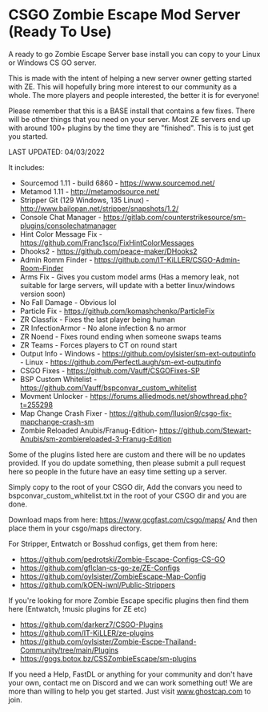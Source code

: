 # CSGO Zombie Escape Mod Server (Ready To Use)
A ready to go Zombie Escape Server base install you can copy to your Linux or Windows CS GO server.

This is made with the intent of helping a new server owner getting started with ZE. This will hopefully bring more interest to our community as a whole. The more players and people interested, the better it is for everyone!

Please remember that this is a BASE install that contains a few fixes. There will be other things that you need on your server. Most ZE servers end up with around 100+ plugins by the time they are "finished". This is to just get you started.

LAST UPDATED: 04/03/2022

It includes:
* Sourcemod 1.11 - build 6860 - https://www.sourcemod.net/
* Metamod 1.11 - http://metamodsource.net/
* Stripper Git (129 Windows, 135 Linux) - http://www.bailopan.net/stripper/snapshots/1.2/
* Console Chat Manager - https://gitlab.com/counterstrikesource/sm-plugins/consolechatmanager
* Hint Color Message Fix - https://github.com/Franc1sco/FixHintColorMessages
* Dhooks2 - https://github.com/peace-maker/DHooks2
* Admin Romm Finder - https://github.com/IT-KiLLER/CSGO-Admin-Room-Finder
* Arms Fix - Gives you custom model arms (Has a memory leak, not suitable for large servers, will update with a better linux/windows version soon)
* No Fall Damage - Obvious lol
* Particle Fix - https://github.com/komashchenko/ParticleFix
* ZR Classfix  - Fixes the last player being human
* ZR InfectionArmor - No alone infection & no armor
* ZR Noend - Fixes round ending when someone swaps teams
* ZR Teams - Forces players to CT on round start
* Output Info - Windows - https://github.com/oylsister/sm-ext-outputinfo - Linux - https://github.com/PerfectLaugh/sm-ext-outputinfo
* CSGO Fixes - https://github.com/Vauff/CSGOFixes-SP
* BSP Custom Whitelist - https://github.com/Vauff/bspconvar_custom_whitelist
* Movment Unlocker - https://forums.alliedmods.net/showthread.php?t=255298
* Map Change Crash Fixer - https://github.com/Ilusion9/csgo-fix-mapchange-crash-sm
* Zombie Reloaded Anubis/Franug-Edition- https://github.com/Stewart-Anubis/sm-zombiereloaded-3-Franug-Edition

Some of the plugins listed here are custom and there will be no updates provided. If you do update something, then please submit a pull request here so people in the future have an easy time setting up a server. 

Simply copy to the root of your CSGO dir, Add the convars you need to bspconvar_custom_whitelist.txt in the root of your CSGO dir and you are done.

Download maps from here: https://www.gcgfast.com/csgo/maps/
And then place them in your csgo/maps directory.

For Stripper, Entwatch or Bosshud configs, get them from here: 
* https://github.com/pedrotski/Zombie-Escape-Configs-CS-GO
* https://github.com/gflclan-cs-go-ze/ZE-Configs
* https://github.com/oylsister/ZombieEscape-Map-Config
* https://github.com/kOEN-iwnl/Public-Strippers

If you're looking for more Zombie Escape specific plugins then find them here (Entwatch, !music plugins for ZE etc)
* https://github.com/darkerz7/CSGO-Plugins
* https://github.com/IT-KiLLER/ze-plugins
* https://github.com/oylsister/Zombie-Escpe-Thailand-Community/tree/main/Plugins
* https://gogs.botox.bz/CSSZombieEscape/sm-plugins

If you need a Help, FastDL or anything for your community and don't have your own, contact me on Discord and we can work something out! We are more than willing to help you get started. Just visit www.ghostcap.com to join.
